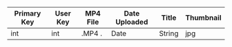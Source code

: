 | Primary Key  | User Key | MP4 File      | Date Uploaded |  Title | Thumbnail |
| ------------ | -------- | ------------- | ------------- | ------ | --------- |
| int          | int      | .MP4 .        | Date          | String |   jpg     |
